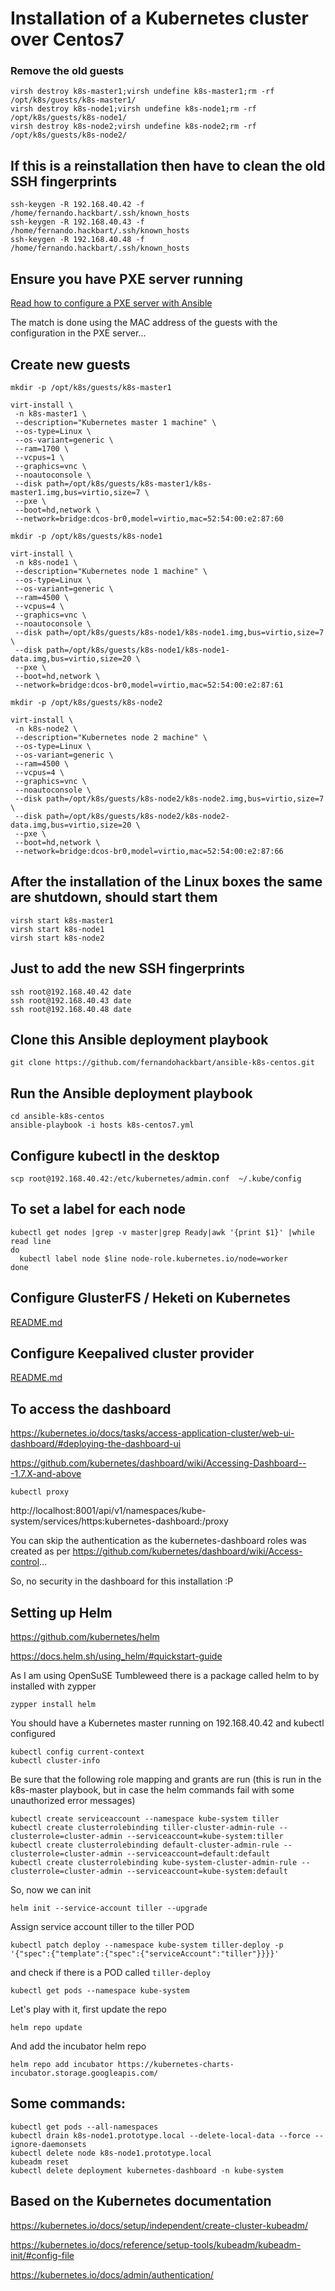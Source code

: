 # Installation of a Kubernetes cluster over Centos7 

### Remove the old guests
```
virsh destroy k8s-master1;virsh undefine k8s-master1;rm -rf /opt/k8s/guests/k8s-master1/
virsh destroy k8s-node1;virsh undefine k8s-node1;rm -rf /opt/k8s/guests/k8s-node1/
virsh destroy k8s-node2;virsh undefine k8s-node2;rm -rf /opt/k8s/guests/k8s-node2/
```

## If this is a reinstallation then have to clean the old SSH fingerprints
```
ssh-keygen -R 192.168.40.42 -f /home/fernando.hackbart/.ssh/known_hosts
ssh-keygen -R 192.168.40.43 -f /home/fernando.hackbart/.ssh/known_hosts
ssh-keygen -R 192.168.40.48 -f /home/fernando.hackbart/.ssh/known_hosts
```

## Ensure you have PXE server running

[Read how to configure a PXE server with Ansible](https://github.com/fernandohackbart/ansible-pxe-centos)

The match is done using the MAC address of the guests with the configuration in the PXE server...

## Create new guests
```
mkdir -p /opt/k8s/guests/k8s-master1

virt-install \
 -n k8s-master1 \
 --description="Kubernetes master 1 machine" \
 --os-type=Linux \
 --os-variant=generic \
 --ram=1700 \
 --vcpus=1 \
 --graphics=vnc \
 --noautoconsole \
 --disk path=/opt/k8s/guests/k8s-master1/k8s-master1.img,bus=virtio,size=7 \
 --pxe \
 --boot=hd,network \
 --network=bridge:dcos-br0,model=virtio,mac=52:54:00:e2:87:60

mkdir -p /opt/k8s/guests/k8s-node1

virt-install \
 -n k8s-node1 \
 --description="Kubernetes node 1 machine" \
 --os-type=Linux \
 --os-variant=generic \
 --ram=4500 \
 --vcpus=4 \
 --graphics=vnc \
 --noautoconsole \
 --disk path=/opt/k8s/guests/k8s-node1/k8s-node1.img,bus=virtio,size=7 \
 --disk path=/opt/k8s/guests/k8s-node1/k8s-node1-data.img,bus=virtio,size=20 \
 --pxe \
 --boot=hd,network \
 --network=bridge:dcos-br0,model=virtio,mac=52:54:00:e2:87:61

mkdir -p /opt/k8s/guests/k8s-node2

virt-install \
 -n k8s-node2 \
 --description="Kubernetes node 2 machine" \
 --os-type=Linux \
 --os-variant=generic \
 --ram=4500 \
 --vcpus=4 \
 --graphics=vnc \
 --noautoconsole \
 --disk path=/opt/k8s/guests/k8s-node2/k8s-node2.img,bus=virtio,size=7 \
 --disk path=/opt/k8s/guests/k8s-node2/k8s-node2-data.img,bus=virtio,size=20 \
 --pxe \
 --boot=hd,network \
 --network=bridge:dcos-br0,model=virtio,mac=52:54:00:e2:87:66
```

## After the installation of the Linux boxes the same are shutdown, should start them
```
virsh start k8s-master1
virsh start k8s-node1
virsh start k8s-node2
```


## Just to add the new SSH fingerprints
```
ssh root@192.168.40.42 date
ssh root@192.168.40.43 date
ssh root@192.168.40.48 date
```

## Clone this Ansible deployment playbook
```
git clone https://github.com/fernandohackbart/ansible-k8s-centos.git
```

## Run the Ansible deployment playbook
```
cd ansible-k8s-centos
ansible-playbook -i hosts k8s-centos7.yml
```

## Configure kubectl in the desktop
```
scp root@192.168.40.42:/etc/kubernetes/admin.conf  ~/.kube/config
```

## To set a label for each node
```
kubectl get nodes |grep -v master|grep Ready|awk '{print $1}' |while read line
do 
  kubectl label node $line node-role.kubernetes.io/node=worker
done
```

## Configure GlusterFS / Heketi on Kubernetes

[README.md](https://github.com/fernandohackbart/ansible-k8s-centos/blob/master/roles/k8s-gluster-configure/README.md)

## Configure Keepalived cluster provider

[README.md](https://github.com/fernandohackbart/ansible-k8s-centos/blob/master/roles/k8s-keepalived-configure/README.md)



## To access the dashboard
https://kubernetes.io/docs/tasks/access-application-cluster/web-ui-dashboard/#deploying-the-dashboard-ui

https://github.com/kubernetes/dashboard/wiki/Accessing-Dashboard---1.7.X-and-above


```
kubectl proxy
```

http://localhost:8001/api/v1/namespaces/kube-system/services/https:kubernetes-dashboard:/proxy

You can skip the authentication as the kubernetes-dashboard roles was created as per https://github.com/kubernetes/dashboard/wiki/Access-control...

So, no security in the dashboard for this installation :P

## Setting up Helm

https://github.com/kubernetes/helm

https://docs.helm.sh/using_helm/#quickstart-guide

As I am using OpenSuSE Tumbleweed there is a package called helm to by installed with zypper
```
zypper install helm
```

You should have a Kubernetes master running on 192.168.40.42 and kubectl configured
```
kubectl config current-context
kubectl cluster-info
```

Be sure that the following role mapping and grants are run  (this is run in the k8s-master playbook, but in case the helm commands fail with some unauthorized error messages)
```
kubectl create serviceaccount --namespace kube-system tiller
kubectl create clusterrolebinding tiller-cluster-admin-rule --clusterrole=cluster-admin --serviceaccount=kube-system:tiller
kubectl create clusterrolebinding default-cluster-admin-rule --clusterrole=cluster-admin --serviceaccount=default:default
kubectl create clusterrolebinding kube-system-cluster-admin-rule --clusterrole=cluster-admin --serviceaccount=kube-system:default

```
So, now we can init
```
helm init --service-account tiller --upgrade
```

Assign service account tiller to the tiller POD
```
kubectl patch deploy --namespace kube-system tiller-deploy -p '{"spec":{"template":{"spec":{"serviceAccount":"tiller"}}}}'
```

and check if there is a POD called `tiller-deploy`
```
kubectl get pods --namespace kube-system
```

Let's play with it, first update the repo 
```
helm repo update
```

And add the incubator helm repo
```
helm repo add incubator https://kubernetes-charts-incubator.storage.googleapis.com/
```

## Some commands:
```
kubectl get pods --all-namespaces
kubectl drain k8s-node1.prototype.local --delete-local-data --force --ignore-daemonsets
kubectl delete node k8s-node1.prototype.local
kubeadm reset
kubectl delete deployment kubernetes-dashboard -n kube-system
```

## Based on the Kubernetes documentation

https://kubernetes.io/docs/setup/independent/create-cluster-kubeadm/

https://kubernetes.io/docs/reference/setup-tools/kubeadm/kubeadm-init/#config-file

https://kubernetes.io/docs/admin/authentication/



